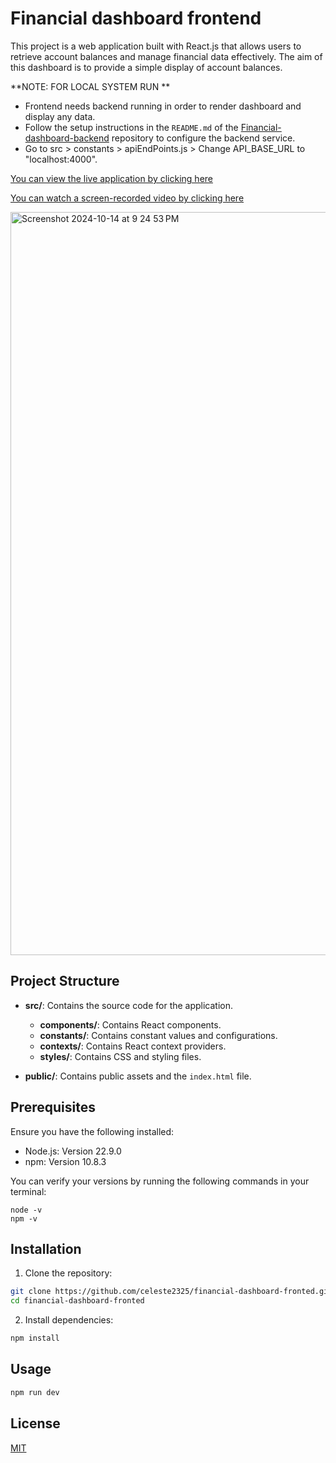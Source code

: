# Financial dashboard frontend

This project is a web application built with React.js that allows users to retrieve account balances and manage financial data effectively. The aim of this dashboard is to provide a simple display of account balances.

**NOTE: FOR LOCAL SYSTEM RUN **
 - Frontend needs backend running in order to render dashboard and display any data.
 - Follow the setup instructions in the `README.md` of the [Financial-dashboard-backend](https://github.com/celeste2325/financial-dashboard-backend) repository to configure the backend service.
 - Go to src > constants > apiEndPoints.js > Change API_BASE_URL to "localhost:4000".

[You can view the live application by clicking here](https://finviewboard.netlify.app/)

[You can watch a screen-recorded video by clicking here](https://www.youtube.com/watch?v=spAvPOXSUeo)

<img width="1189" alt="Screenshot 2024-10-14 at 9 24 53 PM" src="https://github.com/user-attachments/assets/3fe0d40a-f786-4063-bb9e-0cfdffef6211">

## Project Structure

- **src/**: Contains the source code for the application.
  - **components/**: Contains React components.
  - **constants/**: Contains constant values and configurations.
  - **contexts/**: Contains React context providers.
  - **styles/**: Contains CSS and styling files.
  
- **public/**: Contains public assets and the `index.html` file.

## Prerequisites

Ensure you have the following installed:
- Node.js: Version 22.9.0
- npm: Version 10.8.3

You can verify your versions by running the following commands in your terminal:

```
node -v
npm -v
```

## Installation

1. Clone the repository:

```bash
git clone https://github.com/celeste2325/financial-dashboard-fronted.git
cd financial-dashboard-fronted
```


2) Install dependencies:

```bash
npm install
```

## Usage

```bash
npm run dev
```
  
## License

[MIT](https://choosealicense.com/licenses/mit/)
